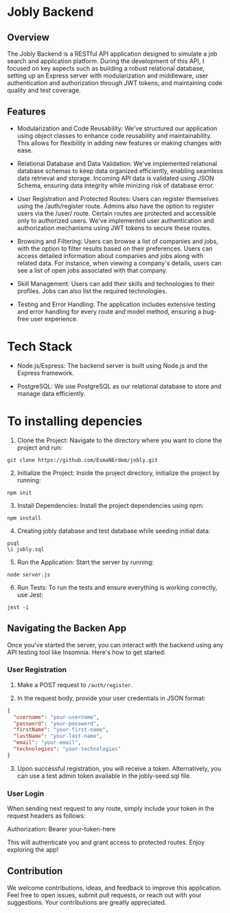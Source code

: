 # Jobly Backend

## Overview

The Jobly Backend is a RESTful API application designed to simulate a job search and application platform. During the development of this API, I focused on key aspects such as building a robust relational database, setting up an Express server with modularization and middleware, user authentication and authorization through JWT tokens, and maintaining code quality and test coverage.

## Features

* Modularization and Code Reusability: We've structured our application using object classes to enhance code reusability and maintainability. This allows for flexibility in adding new features or making changes with ease.

* Relational Database and Data Validation: We've implemented relational database schemas to keep data organized efficiently, enabling seamless data retrieval and storage. Incoming API data is validated using JSON Schema, ensuring data integrity while minizing risk of database error. 

* User Registration and Protected Routes: Users can register themselves using the /auth/register route. Admins also have the option to register users via the /user/ route. Certain routes are protected and accessible only to authorized users. We've implemented user authentication and authorization mechanisms using JWT tokens to secure these routes.

* Browsing and Filtering: Users can browse a list of companies and jobs, with the option to filter results based on their preferences. Users can access detailed information about companies and jobs along with related data. For instance, when viewing a company's details, users can see a list of open jobs associated with that company.

* Skill Management: Users can add their skills and technologies to their profiles. Jobs can also list the required technologies.

* Testing and Error Handling: The application includes extensive testing and error handling for every route and model method, ensuring a bug-free user experience.

# Tech Stack

* Node.js/Express: The backend server is built using Node.js and the Express framework.

* PostgreSQL: We use PostgreSQL as our relational database to store and manage data efficiently.

# To installing depencies 

1. Clone the Project: Navigate to the directory where you want to clone the project and run:

```
git clone https://github.com/EsmaNErdem/jobly.git
```

2. Initialize the Project: Inside the project directory, initialize the project by running: 

```
npm init
```

3. Install Dependencies: Install the project dependencies using npm:

```
npm install
```

4. Creating jobly database and test database while seeding initial data:

```
psql
\i jobly.sql
```

5. Run the Application: Start the server by running:

```
node server.js
```
    
6. Run Tests: To run the tests and ensure everything is working correctly, use Jest:

```
jest -i
```

## Navigating the Backen App

Once you've started the server, you can interact with the backend using any API testing tool like Insomnia. Here's how to get started:

### User Registration

1. Make a POST request to `/auth/register`.

2. In the request body, provide your user credentials in JSON format:

```json
{
  "username": "your-username",
  "password": "your-password",
  "firstName": "your-first-name",
  "lastName": "your-last-name",
  "email": "your-email",
  "technologies": "your-technologies"
}
```

3. Upon successful registration, you will receive a token. Alternatively, you can use a test admin token available in the jobly-seed.sql file.

### User Login

When sending next request to any route, simply include your token in the request headers as follows:

Authorization: Bearer your-token-here

This will authenticate you and grant access to protected routes. Enjoy exploring the app! 

## Contribution

We welcome contributions, ideas, and feedback to improve this application. Feel free to open issues, submit pull requests, or reach out with your suggestions. Your contributions are greatly appreciated.
